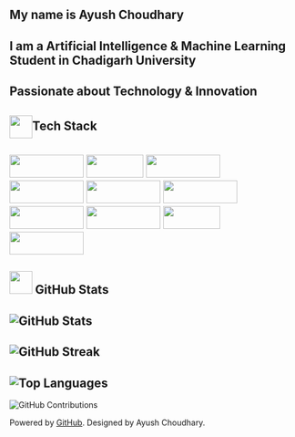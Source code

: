 
 My name is Ayush Choudhary
 --
I am a  Artificial Intelligence & Machine Learning Student  in Chadigarh University
-
Passionate about Technology & Innovation
-----
<img src="https://img.icons8.com/ios-filled/50/4a90e2/laptop-coding.png" width="40" height="40" style="vertical-align: middle;"   />Tech Stack
-


<img src="https://img.shields.io/badge/html5-%23E34F26.svg?style=flat&logo=html5&logoColor=white" width="130" height="40" /> <img src="https://img.shields.io/badge/css3-%231572B6.svg?style=flat&logo=css3&logoColor=white" width="100" height="40" /> 
<img src="https://img.shields.io/badge/javascript-%23323330.svg?style=flat&logo=javascript&logoColor=%23F7DF1E" width="130" height="40" /> 
<img src="https://img.shields.io/badge/python-3670A0?style=flat&logo=python&logoColor=ffdd54" width="130" height="40" /> 
<img src="https://img.shields.io/badge/mysql-4479A1.svg?style=flat&logo=mysql&logoColor=white" width="130" height="40" /> 
<img src="https://img.shields.io/badge/Anaconda-%2344A833.svg?style=flat&logo=anaconda&logoColor=white" width="130" height="40" /> 
<img src="https://img.shields.io/badge/pandas-%23150458.svg?style=flat&logo=pandas&logoColor=white" width="130" height="40" /> 
<img src="https://img.shields.io/badge/numpy-%23013243.svg?style=flat&logo=numpy&logoColor=white" width="130" height="40" /> 
<img src="https://img.shields.io/badge/git-%23F05032.svg?style=flat&logo=git&logoColor=white" width="100" height="40" /> 
<img src="https://img.shields.io/badge/postgres-%23316192.svg?style=flat&logo=postgresql&logoColor=white" width="130" height="40" />
-------------------------------------------------------------------------------------------

<img src="https://img.icons8.com/ios-filled/50/4a90e2/graph.png" width="40" height="40" /> GitHub Stats
----------------------------------------------------------------------------------------

![GitHub Stats](https://github-readme-stats.vercel.app/api?username=ayush9805&theme=react&hide_border=true&show_icons=true) 
-
![GitHub Streak](https://github-readme-streak-stats.herokuapp.com?user=ayush9805&theme=react&hide_border=true) 
-
![Top Languages](https://github-readme-stats.vercel.app/api/top-langs/?username=ayush9805&theme=react&layout=compact&hide_border=true) 
-
![GitHub Contributions](https://activity-graph.herokuapp.com/graph?username=ayush9805&theme=react-dark&hide_border=true)

Powered by [GitHub](https://github.com/). Designed by Ayush Choudhary.
